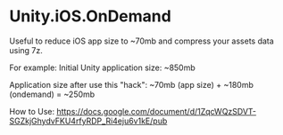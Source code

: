 # Unity.iOS.OnDemand
Useful to reduce iOS app size to ~70mb and compress your assets data using 7z.

For example:
Initial Unity application size: ~850mb

Application size after use this "hack": ~70mb (app size) + ~180mb (ondemand) = ~250mb

How to Use: https://docs.google.com/document/d/1ZqcWQzSDVT-SGZkjGhydvFKU4rfyRDP_Ri4eju6v1kE/pub
